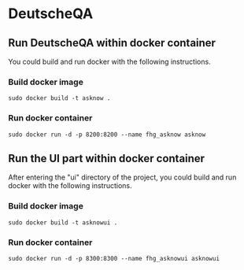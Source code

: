 # DeutscheQA

 
## Run DeutscheQA within docker container
You could build and run docker with the following instructions.

### Build docker image

`sudo docker build -t asknow .`

### Run docker container

`sudo docker run -d -p 8200:8200 --name fhg_asknow asknow`

## Run the UI part within docker container
After entering the "ui" directory of the project, you could build and run docker with the following instructions.

### Build docker image

`sudo docker build -t asknowui .`

### Run docker container

`sudo docker run -d -p 8300:8300 --name fhg_asknowui asknowui`
